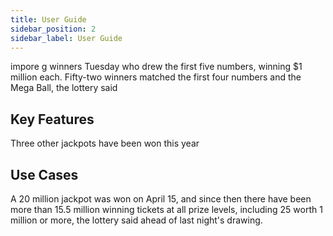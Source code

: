 ```yaml
---
title: User Guide 
sidebar_position: 2
sidebar_label: User Guide
---
```



impore g winners Tuesday who drew the first five numbers, winning $1 million each. Fifty-two winners matched the first four numbers and the Mega Ball, the lottery said


## Key Features 
Three other jackpots have been won this year 

## Use Cases
		 	 	 		
A 20 million jackpot was won on April 15, and since then there have been more than 15.5 million winning tickets at all prize levels, including 25 worth 1 million or more, the lottery said ahead of last night's drawing.
